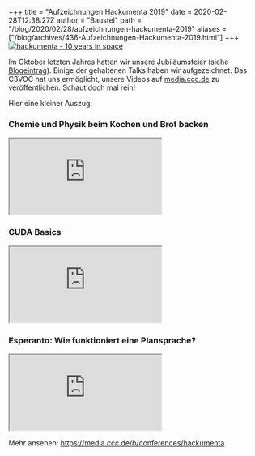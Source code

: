 +++
title = "Aufzeichnungen Hackumenta 2019"
date = 2020-02-28T12:38:27Z
author = "Baustel"
path = "/blog/2020/02/28/aufzeichnungen-hackumenta-2019"
aliases = ["/blog/archives/436-Aufzeichnungen-Hackumenta-2019.html"]
+++
[![hackumenta - 10 years in space](/media/c1c629bd33a4aafe8494575e9224b733468eb08f.svg)](https://media.ccc.de/b/conferences/hackumenta)

Im Oktober letzten Jahres hatten wir unsere Jubiläumsfeier (siehe
[Blogeintrag](https://flipdot.org/blog/archives/430-Hackumenta-vom-03.-06.-Oktober.html "Hackumenta vom 03. - 06. Oktober")).
Einige der gehaltenen Talks haben wir aufgezeichnet. Das C3VOC hat uns
ermöglicht, unsere Videos auf
[media.ccc.de](https://media.ccc.de/b/conferences/hackumenta "Hackumenta auf media.ccc.de")
zu veröffentlichen. Schaut doch mal rein!

Hier eine kleiner Auszug:

### Chemie und Physik beim Kochen und Brot backen

<iframe src="https://media.ccc.de/v/hackumenta-10-chemie-und-physik-beim-kochen-und-brot-backen/oembed" allow="gyroscope; picture-in-picture" allowfullscreen=""></iframe>

### CUDA Basics

<iframe src="https://media.ccc.de/v/hackumenta-8-cuda-basics/oembed" allow="gyroscope; picture-in-picture" allowfullscreen=""></iframe>

### Esperanto: Wie funktioniert eine Plansprache?

<iframe src="https://media.ccc.de/v/hackumenta-12-esperanto-wie-funktioniert-eine-plansprache-/oembed" allow="gyroscope; picture-in-picture" allowfullscreen=""></iframe>

Mehr ansehen: <https://media.ccc.de/b/conferences/hackumenta>
